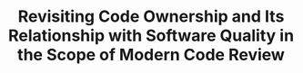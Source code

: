 ---
layout: paper
p_date:   2016-05-14 00:00:00
title:  "Revisiting Code Ownership and Its Relationship with Software Quality in the
Scope of Modern Code Review"
authors: "<u>Patanamon Thongtanunam</u>, Shane McIntosh, Ahmed E. Hassan, Hajimu Iida"
venue: "The 38th International Conference on Software Engineering (ICSE2016)"
pubyear: 2016
acceptance: "19% (101/530)"
s_venue: ICSE
slides: 
---